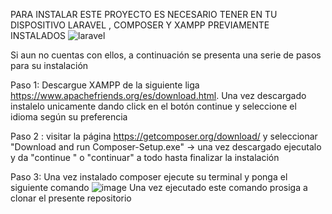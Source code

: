 PARA INSTALAR ESTE PROYECTO ES NECESARIO TENER EN TU DISPOSITIVO LARAVEL , COMPOSER Y XAMPP PREVIAMENTE INSTALADOS 
![laravel](https://github.com/user-attachments/assets/4c442f2a-02fa-4790-97c6-0660e6b1838f)

Si aun no cuentas con ellos, a continuación se presenta una serie de pasos para su instalación 

Paso 1: Descargue XAMPP de la siguiente liga https://www.apachefriends.org/es/download.html. Una vez descargado instalelo unicamente dando click en el botón continue y seleccione el idioma según su preferencia 

Paso 2 : visitar la página https://getcomposer.org/download/ y seleccionar "Download and run Composer-Setup.exe"
-> una vez descargado ejecutalo y da "continue " o "continuar" a todo hasta finalizar la instalación

Paso 3: Una vez instalado composer ejecute su terminal y ponga el siguiente comando ![image](https://github.com/user-attachments/assets/8482400f-db8c-4782-8628-854d9b362ccd)
Una vez ejecutado este comando prosiga a clonar el presente repositorio



